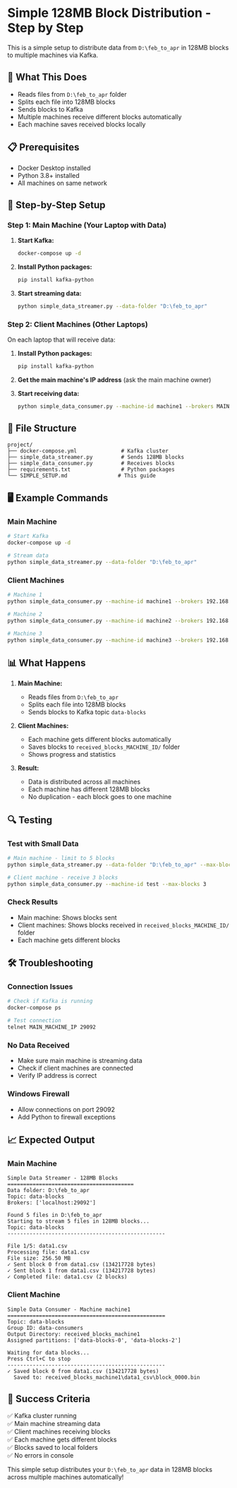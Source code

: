 # Simple 128MB Block Distribution - Step by Step

This is a simple setup to distribute data from `D:\feb_to_apr` in 128MB blocks to multiple machines via Kafka.

## 🎯 What This Does

- Reads files from `D:\feb_to_apr` folder
- Splits each file into 128MB blocks
- Sends blocks to Kafka
- Multiple machines receive different blocks automatically
- Each machine saves received blocks locally

## 📋 Prerequisites

- Docker Desktop installed
- Python 3.8+ installed
- All machines on same network

## 🚀 Step-by-Step Setup

### Step 1: Main Machine (Your Laptop with Data)

1. **Start Kafka:**
   ```bash
   docker-compose up -d
   ```

2. **Install Python packages:**
   ```bash
   pip install kafka-python
   ```

3. **Start streaming data:**
   ```bash
   python simple_data_streamer.py --data-folder "D:\feb_to_apr"
   ```

### Step 2: Client Machines (Other Laptops)

On each laptop that will receive data:

1. **Install Python packages:**
   ```bash
   pip install kafka-python
   ```

2. **Get the main machine's IP address** (ask the main machine owner)

3. **Start receiving data:**
   ```bash
   python simple_data_consumer.py --machine-id machine1 --brokers MAIN_MACHINE_IP:29092 MAIN_MACHINE_IP:29093 MAIN_MACHINE_IP:29094
   ```

## 📁 File Structure

```
project/
├── docker-compose.yml              # Kafka cluster
├── simple_data_streamer.py         # Sends 128MB blocks
├── simple_data_consumer.py         # Receives blocks
├── requirements.txt                # Python packages
└── SIMPLE_SETUP.md                # This guide
```

## 🖥️ Example Commands

### Main Machine
```bash
# Start Kafka
docker-compose up -d

# Stream data
python simple_data_streamer.py --data-folder "D:\feb_to_apr"
```

### Client Machines
```bash
# Machine 1
python simple_data_consumer.py --machine-id machine1 --brokers 192.168.1.100:29092 192.168.1.100:29093 192.168.1.100:29094

# Machine 2
python simple_data_consumer.py --machine-id machine2 --brokers 192.168.1.100:29092 192.168.1.100:29093 192.168.1.100:29094

# Machine 3
python simple_data_consumer.py --machine-id machine3 --brokers 192.168.1.100:29092 192.168.1.100:29093 192.168.1.100:29094
```

## 📊 What Happens

1. **Main Machine:**
   - Reads files from `D:\feb_to_apr`
   - Splits each file into 128MB blocks
   - Sends blocks to Kafka topic `data-blocks`

2. **Client Machines:**
   - Each machine gets different blocks automatically
   - Saves blocks to `received_blocks_MACHINE_ID/` folder
   - Shows progress and statistics

3. **Result:**
   - Data is distributed across all machines
   - Each machine has different 128MB blocks
   - No duplication - each block goes to one machine

## 🔍 Testing

### Test with Small Data
```bash
# Main machine - limit to 5 blocks
python simple_data_streamer.py --data-folder "D:\feb_to_apr" --max-blocks 5

# Client machine - receive 3 blocks
python simple_data_consumer.py --machine-id test --max-blocks 3
```

### Check Results
- Main machine: Shows blocks sent
- Client machines: Shows blocks received in `received_blocks_MACHINE_ID/` folder
- Each machine gets different blocks

## 🛠️ Troubleshooting

### Connection Issues
```bash
# Check if Kafka is running
docker-compose ps

# Test connection
telnet MAIN_MACHINE_IP 29092
```

### No Data Received
- Make sure main machine is streaming data
- Check if client machines are connected
- Verify IP address is correct

### Windows Firewall
- Allow connections on port 29092
- Add Python to firewall exceptions

## 📈 Expected Output

### Main Machine
```
Simple Data Streamer - 128MB Blocks
========================================
Data folder: D:\feb_to_apr
Topic: data-blocks
Brokers: ['localhost:29092']

Found 5 files in D:\feb_to_apr
Starting to stream 5 files in 128MB blocks...
Topic: data-blocks
--------------------------------------------------

File 1/5: data1.csv
Processing file: data1.csv
File size: 256.50 MB
✓ Sent block 0 from data1.csv (134217728 bytes)
✓ Sent block 1 from data1.csv (134217728 bytes)
✓ Completed file: data1.csv (2 blocks)
```

### Client Machine
```
Simple Data Consumer - Machine machine1
==================================================
Topic: data-blocks
Group ID: data-consumers
Output Directory: received_blocks_machine1
Assigned partitions: ['data-blocks-0', 'data-blocks-2']

Waiting for data blocks...
Press Ctrl+C to stop
--------------------------------------------------
✓ Saved block 0 from data1.csv (134217728 bytes)
  Saved to: received_blocks_machine1\data1_csv\block_0000.bin
```

## 🎯 Success Criteria

✅ Kafka cluster running  
✅ Main machine streaming data  
✅ Client machines receiving blocks  
✅ Each machine gets different blocks  
✅ Blocks saved to local folders  
✅ No errors in console  

This simple setup distributes your `D:\feb_to_apr` data in 128MB blocks across multiple machines automatically! 